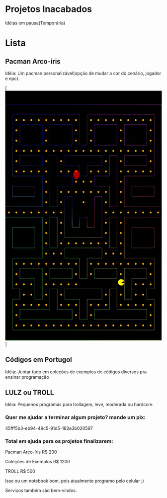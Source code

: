 # Projetos Inacabados
Idéias em pausa(Temporária)


# Lista
## Pacman Arco-íris
Idéia: Um pacman personalizável(opção de mudar a cor do cenário, jogador e npc).

[![Acredita que é só agora que eu descobri que isso é a descrição da imagem? pois é...](https://raw.githubusercontent.com/GaMaDeCa/Projetos_Inacabados/refs/heads/main/Rainbow%20Pacman/R.Png)]

## Códigos em Portugol
Idéia: Juntar tudo em coleções de exemplos de códigos diversos pra ensinar programação

## LULZ ou TROLL
Idéia: Pequenos programas para trollagem, leve, moderada ou hardcore


### Quer me ajudar a terminar algum projeto? mande um pix:

45fff5b3-eb94-49c5-91d5-182e3b020597

### Total em ajuda para os projetos finalizarem:
Pacman Arco-íris R$ 200

Coleções de Exemplos R$ 1200

TROLL R$ 500



Isso ou um notebook bom, pois atualmente programo pelo celular ;)


Serviços também são bem-vindos.

